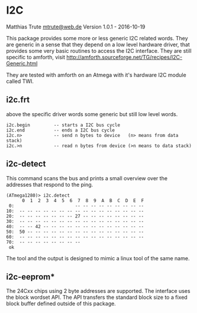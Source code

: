 I2C
===

Matthias Trute <mtrute@web.de>
Version 1.0.1 - 2016-10-19

This package provides some more or less
generic I2C related words. They are generic
in a sense that they depend on a low level
hardware driver, that provides some very
basic routines to access the I2C interface.
They are still specific to amforth, visit
http://amforth.sourceforge.net/TG/recipes/I2C-Generic.html

They are tested with amforth on an Atmega with
it's hardware I2C module called TWI.

i2c.frt
-------

above the specific driver words some generic but
still low level words.

    i2c.begin         -- starts a I2C bus cycle
    i2c.end           -- ends a I2C bus cycle
    i2c.n>            -- send n bytes to device   (n> means from data stack)
    i2c.>n            -- read n bytes from device (>n means to data stack)


i2c-detect
----------

This command scans the bus and prints a small
overview over the addresses that respond to 
the ping.

    (ATmega1280)> i2c.detect 
          0  1  2  3  4  5  6  7  8  9  A  B  C  D  E  F
     0:                       -- -- -- -- -- -- -- -- --
    10:  -- -- -- -- -- -- -- -- -- -- -- -- -- -- -- --
    20:  -- -- -- -- -- -- -- 27 -- -- -- -- -- -- -- --
    30:  -- -- -- -- -- -- -- -- -- -- -- -- -- -- -- --
    40:  -- -- 42 -- -- -- -- -- -- -- -- -- -- -- -- --
    50:  50 -- -- -- -- -- -- -- -- -- -- -- -- -- -- --
    60:  -- -- -- -- -- -- -- -- -- -- -- -- -- -- -- --
    70:  -- -- -- -- -- -- -- --                        
     ok

The tool and the output is designed to mimic a linux
tool of the same name.

i2c-eeprom*
-----------

The 24Cxx chips using 2 byte addresses are supported. The
interface uses the block wordset API. The API transfers the
standard block size to a fixed block buffer defined outside
of this package.

